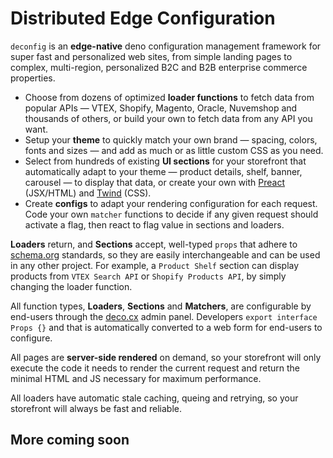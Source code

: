 # Distributed Edge Configuration

`deconfig` is an **edge-native** deno configuration management framework for super fast and personalized web sites, from simple landing pages to complex, multi-region, personalized B2C and B2B enterprise commerce properties.

- Choose from dozens of optimized **loader functions** to fetch data from popular APIs — VTEX, Shopify, Magento, Oracle, Nuvemshop and thousands of others, or build your own to fetch data from any API you want.
- Setup your **theme** to quickly match your own brand — spacing, colors, fonts and sizes — and add as much or as little custom CSS as you need.
- Select from hundreds of existing **UI sections** for your storefront that automatically adapt to your theme — product details, shelf, banner, carousel — to display that data, or create your own with [Preact](https://preactjs.com) (JSX/HTML) and [Twind](https://twind.dev) (CSS).
- Create **configs** to adapt your rendering configuration for each request. Code your own `matcher` functions to decide if any given request should activate a flag, then react to flag value in sections and loaders.

**Loaders** return, and **Sections** accept, well-typed `props` that adhere to [schema.org](https://schema.org) standards, so they are easily interchangeable and can be used in any other project. For example, a `Product Shelf` section can display products from `VTEX Search API` or `Shopify Products API`, by simply changing the loader function.

All function types, **Loaders**, **Sections** and **Matchers**, are configurable by end-users through the [deco.cx](https://deco.cx) admin panel. Developers `export interface Props {}` and that is automatically converted to a web form for end-users to configure.

All pages are **server-side rendered** on demand, so your storefront will only execute the code it needs to render the current request and return the minimal HTML and JS necessary for maximum performance.

All loaders have automatic stale caching, queing and retrying, so your storefront will always be fast and reliable.

## More coming soon
